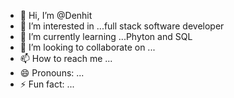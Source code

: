 - 👋 Hi, I’m @Denhit 
- 👀 I’m interested in ...full stack software developer
- 🌱 I’m currently learning ...Phyton and SQL
- 💞️ I’m looking to collaborate on ...
- 📫 How to reach me ...
- 😄 Pronouns: ...
- ⚡ Fun fact: ...

<!---
Denhit/Denhit is a ✨ special ✨ repository because its `README.md` (this file) appears on your GitHub profile.
You can click the Preview link to take a look at your changes.
--->

